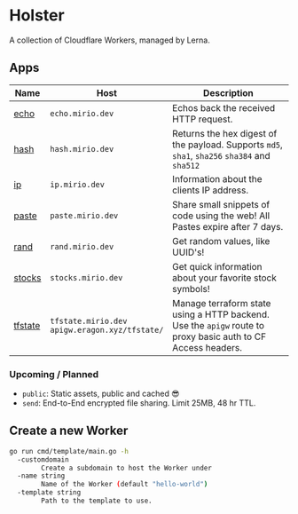# Holster

A collection of Cloudflare Workers, managed by Lerna.

## Apps

| Name                                    | Host                                                  | Description                                                                                                  |
| --------------------------------------- | ----------------------------------------------------- | ------------------------------------------------------------------------------------------------------------ |
| [echo](./packages/echo/README.md)       | `echo.mirio.dev`                                      | Echos back the received HTTP request.                                                                        |
| [hash](./packages/hash/README.md)       | `hash.mirio.dev`                                      | Returns the hex digest of the payload. Supports `md5`, `sha1`, `sha256` `sha384` and `sha512`                |
| [ip](./packages/ip/README.md)           | `ip.mirio.dev`                                        | Information about the clients IP address.                                                                    |
| [paste](./packages/paste/README.md)     | `paste.mirio.dev`                                     | Share small snippets of code using the web! All Pastes expire after 7 days.                                  |
| [rand](./packages/rand/README.md)       | `rand.mirio.dev`                                      | Get random values, like UUID's!                                                                              |
| [stocks](./packages/stocks/README.md)   | `stocks.mirio.dev`                                    | Get quick information about your favorite stock symbols!                                                     |
| [tfstate](./packages/tfstate/README.md) | `tfstate.mirio.dev` </br> `apigw.eragon.xyz/tfstate/` | Manage terraform state using a HTTP backend. Use the `apigw` route to proxy basic auth to CF Access headers. |

### Upcoming / Planned

- `public`: Static assets, public and cached 😎
- `send`: End-to-End encrypted file sharing. Limit 25MB, 48 hr TTL.

## Create a new Worker

```bash
go run cmd/template/main.go -h
  -customdomain
        Create a subdomain to host the Worker under
  -name string
        Name of the Worker (default "hello-world")
  -template string
        Path to the template to use.
```
